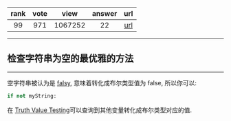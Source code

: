 
| rank | vote | view | answer | url |
|:-:|:-:|:-:|:-:|:-:|
|99|971|1067252|22| [url](http://stackoverflow.com/questions/9573244/most-elegant-way-to-check-if-the-string-is-empty-in-python) |
***

## 检查字符串为空的最优雅的方法

***

空字符串被认为是 [falsy](http://docs.python.org/2/library/stdtypes.html#truth-value-testing), 意味着转化成布尔类型值为 false, 所以你可以:

```python
if not myString:
```

在 [Truth Value Testing](http://docs.python.org/library/stdtypes.html#truth-value-testing)可以查询到其他变量转化成布尔类型对应的值.
